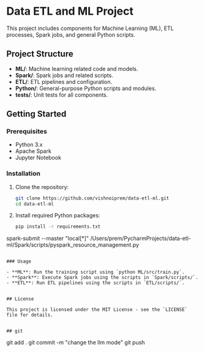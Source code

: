 # Data ETL and ML Project

This project includes components for Machine Learning (ML), ETL processes, Spark jobs, and general Python scripts.

## Project Structure

- **ML/**: Machine learning related code and models.
- **Spark/**: Spark jobs and related scripts.
- **ETL/**: ETL pipelines and configuration.
- **Python/**: General-purpose Python scripts and modules.
- **tests/**: Unit tests for all components.

## Getting Started

### Prerequisites

- Python 3.x
- Apache Spark
- Jupyter Notebook

### Installation

1. Clone the repository:
   ```bash
   git clone https://github.com/vishnoiprem/data-etl-ml.git
   cd data-etl-ml
   ```

2. Install required Python packages:
   ```bash
   pip install -r requirements.txt
   
spark-submit --master "local[*]" /Users/prem/PycharmProjects/data-etl-ml/Spark/scripts/pyspark_resource_management.py
   ```

### Usage

- **ML**: Run the training script using `python ML/src/train.py`.
- **Spark**: Execute Spark jobs using the scripts in `Spark/scripts/`.
- **ETL**: Run ETL pipelines using the scripts in `ETL/scripts/`.


## License

This project is licensed under the MIT License - see the `LICENSE` file for details.


## git 
```
git add .
git commit -m "change the llm mode"
git push


```
